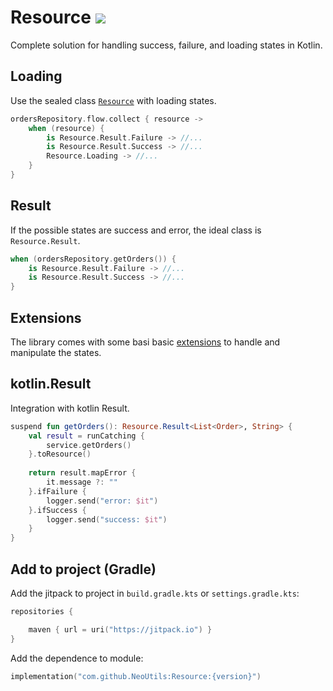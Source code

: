 # Resource [![](https://jitpack.io/v/Irineu333/Resource.svg) ](https://jitpack.io/#Irineu333/Highlight)

Complete solution for handling success, failure, and loading states in Kotlin.

## Loading

Use the sealed class [`Resource`](src/main/kotlin/Resource.kt) with loading states.

``` kotlin
ordersRepository.flow.collect { resource ->
    when (resource) {
        is Resource.Result.Failure -> //...
        is Resource.Result.Success -> //...
        Resource.Loading -> //...
    }
}
```

## Result

If the possible states are success and error, the ideal class is `Resource.Result`.

``` kotlin
when (ordersRepository.getOrders()) {
    is Resource.Result.Failure -> //...
    is Resource.Result.Success -> //...
}
```

## Extensions

The library comes with some basi basic [extensions](src/main/kotlin/extension/Resource.kt) to handle and
manipulate the states.

## kotlin.Result

Integration with kotlin Result.

``` kotlin
suspend fun getOrders(): Resource.Result<List<Order>, String> {
    val result = runCatching {
        service.getOrders()
    }.toResource()
    
    return result.mapError {
        it.message ?: ""
    }.ifFailure {
        logger.send("error: $it")
    }.ifSuccess {
        logger.send("success: $it")
    }
}
```

## Add to project (Gradle)

Add the jitpack to project in `build.gradle.kts` or `settings.gradle.kts`:

``` kotlin
repositories { 

    maven { url = uri("https://jitpack.io") }
}
```

Add the dependence to module:

``` kotlin
implementation("com.github.NeoUtils:Resource:{version}")
```